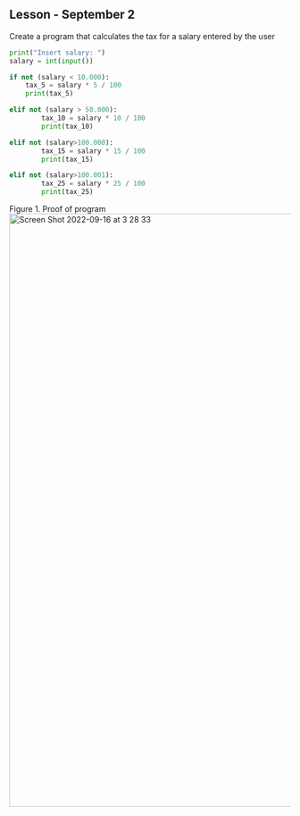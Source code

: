 ## Lesson - September 2 ##

Create a program that calculates the tax for a salary entered by the user
```.py
print("Insert salary: ")
salary = int(input())

if not (salary < 10.000):
    tax_5 = salary * 5 / 100
    print(tax_5)

elif not (salary > 50.000):
        tax_10 = salary * 10 / 100
        print(tax_10)

elif not (salary>100.000):
        tax_15 = salary * 15 / 100
        print(tax_15)

elif not (salary>100.001):
        tax_25 = salary * 25 / 100
        print(tax_25)
```
        
Figure 1. Proof of program
<img width="1062" alt="Screen Shot 2022-09-16 at 3 28 33" src="https://user-images.githubusercontent.com/105724334/190481978-11f7a863-ba3f-43a1-b137-d8863cd45333.png">
